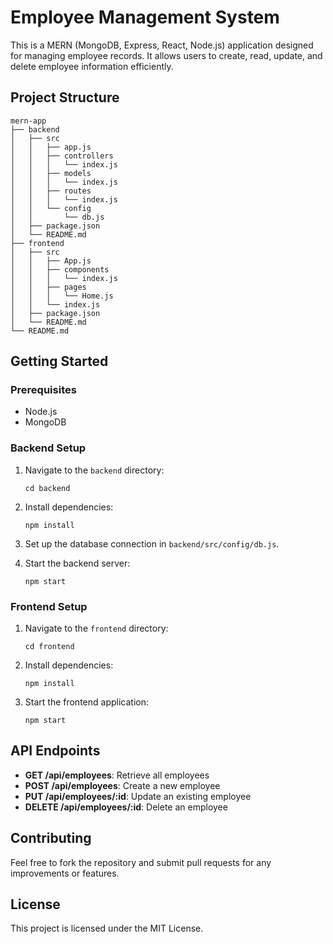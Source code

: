 # Employee Management System

This is a MERN (MongoDB, Express, React, Node.js) application designed for managing employee records. It allows users to create, read, update, and delete employee information efficiently.

## Project Structure

```
mern-app
├── backend
│   ├── src
│   │   ├── app.js
│   │   ├── controllers
│   │   │   └── index.js
│   │   ├── models
│   │   │   └── index.js
│   │   ├── routes
│   │   │   └── index.js
│   │   └── config
│   │       └── db.js
│   ├── package.json
│   └── README.md
├── frontend
│   ├── src
│   │   ├── App.js
│   │   ├── components
│   │   │   └── index.js
│   │   ├── pages
│   │   │   └── Home.js
│   │   └── index.js
│   ├── package.json
│   └── README.md
└── README.md
```

## Getting Started

### Prerequisites

- Node.js
- MongoDB

### Backend Setup

1. Navigate to the `backend` directory:
   ```
   cd backend
   ```

2. Install dependencies:
   ```
   npm install
   ```

3. Set up the database connection in `backend/src/config/db.js`.

4. Start the backend server:
   ```
   npm start
   ```

### Frontend Setup

1. Navigate to the `frontend` directory:
   ```
   cd frontend
   ```

2. Install dependencies:
   ```
   npm install
   ```

3. Start the frontend application:
   ```
   npm start
   ```

## API Endpoints

- **GET /api/employees**: Retrieve all employees
- **POST /api/employees**: Create a new employee
- **PUT /api/employees/:id**: Update an existing employee
- **DELETE /api/employees/:id**: Delete an employee

## Contributing

Feel free to fork the repository and submit pull requests for any improvements or features.

## License

This project is licensed under the MIT License.